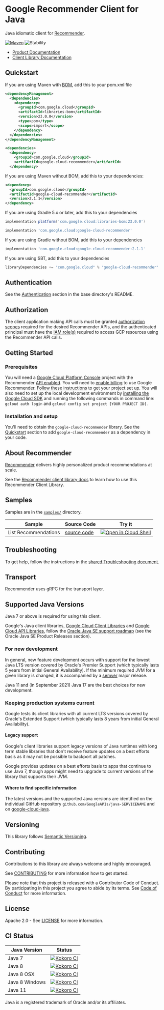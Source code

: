# Google Recommender Client for Java

Java idiomatic client for [Recommender][product-docs].

[![Maven][maven-version-image]][maven-version-link]
![Stability][stability-image]

- [Product Documentation][product-docs]
- [Client Library Documentation][javadocs]


## Quickstart

If you are using Maven with [BOM][libraries-bom], add this to your pom.xml file

```xml
<dependencyManagement>
  <dependencies>
    <dependency>
      <groupId>com.google.cloud</groupId>
      <artifactId>libraries-bom</artifactId>
      <version>23.0.0</version>
      <type>pom</type>
      <scope>import</scope>
    </dependency>
  </dependencies>
</dependencyManagement>

<dependencies>
  <dependency>
    <groupId>com.google.cloud</groupId>
    <artifactId>google-cloud-recommender</artifactId>
  </dependency>

```

If you are using Maven without BOM, add this to your dependencies:


```xml
<dependency>
  <groupId>com.google.cloud</groupId>
  <artifactId>google-cloud-recommender</artifactId>
  <version>2.1.1</version>
</dependency>

```

If you are using Gradle 5.x or later, add this to your dependencies

```Groovy
implementation platform('com.google.cloud:libraries-bom:23.0.0')

implementation 'com.google.cloud:google-cloud-recommender'
```
If you are using Gradle without BOM, add this to your dependencies

```Groovy
implementation 'com.google.cloud:google-cloud-recommender:2.1.1'
```

If you are using SBT, add this to your dependencies

```Scala
libraryDependencies += "com.google.cloud" % "google-cloud-recommender" % "2.1.1"
```

## Authentication

See the [Authentication][authentication] section in the base directory's README.

## Authorization

The client application making API calls must be granted [authorization scopes][auth-scopes] required for the desired Recommender APIs, and the authenticated principal must have the [IAM role(s)][predefined-iam-roles] required to access GCP resources using the Recommender API calls.

## Getting Started

### Prerequisites

You will need a [Google Cloud Platform Console][developer-console] project with the Recommender [API enabled][enable-api].
You will need to [enable billing][enable-billing] to use Google Recommender.
[Follow these instructions][create-project] to get your project set up. You will also need to set up the local development environment by
[installing the Google Cloud SDK][cloud-sdk] and running the following commands in command line:
`gcloud auth login` and `gcloud config set project [YOUR PROJECT ID]`.

### Installation and setup

You'll need to obtain the `google-cloud-recommender` library.  See the [Quickstart](#quickstart) section
to add `google-cloud-recommender` as a dependency in your code.

## About Recommender


[Recommender][product-docs] delivers highly personalized product recommendations at scale.

See the [Recommender client library docs][javadocs] to learn how to
use this Recommender Client Library.





## Samples

Samples are in the [`samples/`](https://github.com/googleapis/java-recommender/tree/master/samples) directory.

| Sample                      | Source Code                       | Try it |
| --------------------------- | --------------------------------- | ------ |
| List Recommendations | [source code](https://github.com/googleapis/java-recommender/blob/master/samples/snippets/src/main/java/com/example/recommender/ListRecommendations.java) | [![Open in Cloud Shell][shell_img]](https://console.cloud.google.com/cloudshell/open?git_repo=https://github.com/googleapis/java-recommender&page=editor&open_in_editor=samples/snippets/src/main/java/com/example/recommender/ListRecommendations.java) |



## Troubleshooting

To get help, follow the instructions in the [shared Troubleshooting document][troubleshooting].

## Transport

Recommender uses gRPC for the transport layer.

## Supported Java Versions

Java 7 or above is required for using this client.

Google's Java client libraries,
[Google Cloud Client Libraries][cloudlibs]
and
[Google Cloud API Libraries][apilibs],
follow the
[Oracle Java SE support roadmap][oracle]
(see the Oracle Java SE Product Releases section).

### For new development

In general, new feature development occurs with support for the lowest Java
LTS version covered by  Oracle's Premier Support (which typically lasts 5 years
from initial General Availability). If the minimum required JVM for a given
library is changed, it is accompanied by a [semver][semver] major release.

Java 11 and (in September 2021) Java 17 are the best choices for new
development.

### Keeping production systems current

Google tests its client libraries with all current LTS versions covered by
Oracle's Extended Support (which typically lasts 8 years from initial
General Availability).

#### Legacy support

Google's client libraries support legacy versions of Java runtimes with long
term stable libraries that don't receive feature updates on a best efforts basis
as it may not be possible to backport all patches.

Google provides updates on a best efforts basis to apps that continue to use
Java 7, though apps might need to upgrade to current versions of the library
that supports their JVM.

#### Where to find specific information

The latest versions and the supported Java versions are identified on
the individual GitHub repository `github.com/GoogleAPIs/java-SERVICENAME`
and on [google-cloud-java][g-c-j].

## Versioning


This library follows [Semantic Versioning](http://semver.org/).



## Contributing


Contributions to this library are always welcome and highly encouraged.

See [CONTRIBUTING][contributing] for more information how to get started.

Please note that this project is released with a Contributor Code of Conduct. By participating in
this project you agree to abide by its terms. See [Code of Conduct][code-of-conduct] for more
information.


## License

Apache 2.0 - See [LICENSE][license] for more information.

## CI Status

Java Version | Status
------------ | ------
Java 7 | [![Kokoro CI][kokoro-badge-image-1]][kokoro-badge-link-1]
Java 8 | [![Kokoro CI][kokoro-badge-image-2]][kokoro-badge-link-2]
Java 8 OSX | [![Kokoro CI][kokoro-badge-image-3]][kokoro-badge-link-3]
Java 8 Windows | [![Kokoro CI][kokoro-badge-image-4]][kokoro-badge-link-4]
Java 11 | [![Kokoro CI][kokoro-badge-image-5]][kokoro-badge-link-5]

Java is a registered trademark of Oracle and/or its affiliates.

[product-docs]: https://cloud.google.com/recommendations/
[javadocs]: https://googleapis.dev/java/google-cloud-recommender/latest/
[kokoro-badge-image-1]: http://storage.googleapis.com/cloud-devrel-public/java/badges/java-recommender/java7.svg
[kokoro-badge-link-1]: http://storage.googleapis.com/cloud-devrel-public/java/badges/java-recommender/java7.html
[kokoro-badge-image-2]: http://storage.googleapis.com/cloud-devrel-public/java/badges/java-recommender/java8.svg
[kokoro-badge-link-2]: http://storage.googleapis.com/cloud-devrel-public/java/badges/java-recommender/java8.html
[kokoro-badge-image-3]: http://storage.googleapis.com/cloud-devrel-public/java/badges/java-recommender/java8-osx.svg
[kokoro-badge-link-3]: http://storage.googleapis.com/cloud-devrel-public/java/badges/java-recommender/java8-osx.html
[kokoro-badge-image-4]: http://storage.googleapis.com/cloud-devrel-public/java/badges/java-recommender/java8-win.svg
[kokoro-badge-link-4]: http://storage.googleapis.com/cloud-devrel-public/java/badges/java-recommender/java8-win.html
[kokoro-badge-image-5]: http://storage.googleapis.com/cloud-devrel-public/java/badges/java-recommender/java11.svg
[kokoro-badge-link-5]: http://storage.googleapis.com/cloud-devrel-public/java/badges/java-recommender/java11.html
[stability-image]: https://img.shields.io/badge/stability-ga-green
[maven-version-image]: https://img.shields.io/maven-central/v/com.google.cloud/google-cloud-recommender.svg
[maven-version-link]: https://search.maven.org/search?q=g:com.google.cloud%20AND%20a:google-cloud-recommender&core=gav
[authentication]: https://github.com/googleapis/google-cloud-java#authentication
[auth-scopes]: https://developers.google.com/identity/protocols/oauth2/scopes
[predefined-iam-roles]: https://cloud.google.com/iam/docs/understanding-roles#predefined_roles
[iam-policy]: https://cloud.google.com/iam/docs/overview#cloud-iam-policy
[developer-console]: https://console.developers.google.com/
[create-project]: https://cloud.google.com/resource-manager/docs/creating-managing-projects
[cloud-sdk]: https://cloud.google.com/sdk/
[troubleshooting]: https://github.com/googleapis/google-cloud-common/blob/master/troubleshooting/readme.md#troubleshooting
[contributing]: https://github.com/googleapis/java-recommender/blob/master/CONTRIBUTING.md
[code-of-conduct]: https://github.com/googleapis/java-recommender/blob/master/CODE_OF_CONDUCT.md#contributor-code-of-conduct
[license]: https://github.com/googleapis/java-recommender/blob/master/LICENSE
[enable-billing]: https://cloud.google.com/apis/docs/getting-started#enabling_billing
[enable-api]: https://console.cloud.google.com/flows/enableapi?apiid=recommender.googleapis.com
[libraries-bom]: https://github.com/GoogleCloudPlatform/cloud-opensource-java/wiki/The-Google-Cloud-Platform-Libraries-BOM
[shell_img]: https://gstatic.com/cloudssh/images/open-btn.png

[semver]: https://semver.org/
[cloudlibs]: https://cloud.google.com/apis/docs/client-libraries-explained
[apilibs]: https://cloud.google.com/apis/docs/client-libraries-explained#google_api_client_libraries
[oracle]: https://www.oracle.com/java/technologies/java-se-support-roadmap.html
[g-c-j]: http://github.com/googleapis/google-cloud-java
